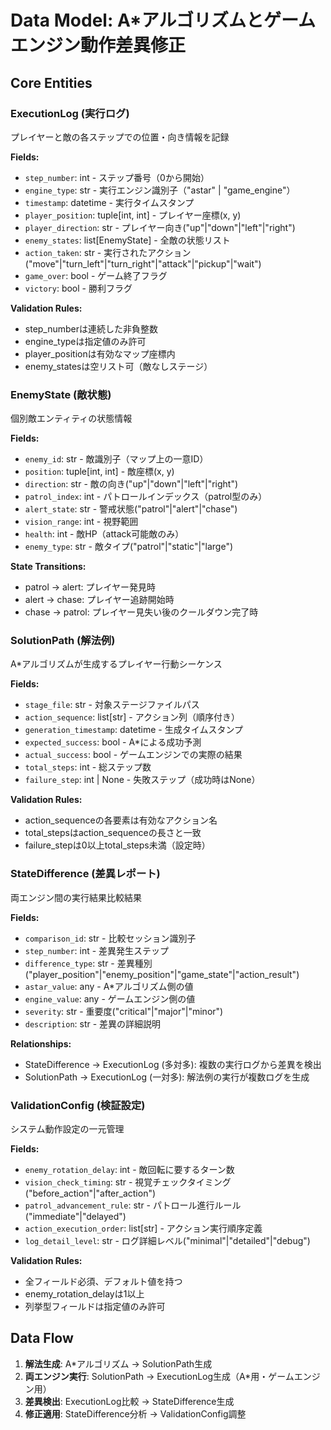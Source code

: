 # Data Model: A*アルゴリズムとゲームエンジン動作差異修正

## Core Entities

### ExecutionLog (実行ログ)
プレイヤーと敵の各ステップでの位置・向き情報を記録

**Fields:**
- `step_number`: int - ステップ番号（0から開始）
- `engine_type`: str - 実行エンジン識別子（"astar" | "game_engine"）
- `timestamp`: datetime - 実行タイムスタンプ
- `player_position`: tuple[int, int] - プレイヤー座標(x, y)
- `player_direction`: str - プレイヤー向き("up"|"down"|"left"|"right")
- `enemy_states`: list[EnemyState] - 全敵の状態リスト
- `action_taken`: str - 実行されたアクション("move"|"turn_left"|"turn_right"|"attack"|"pickup"|"wait")
- `game_over`: bool - ゲーム終了フラグ
- `victory`: bool - 勝利フラグ

**Validation Rules:**
- step_numberは連続した非負整数
- engine_typeは指定値のみ許可
- player_positionは有効なマップ座標内
- enemy_statesは空リスト可（敵なしステージ）

### EnemyState (敵状態)
個別敵エンティティの状態情報

**Fields:**
- `enemy_id`: str - 敵識別子（マップ上の一意ID）
- `position`: tuple[int, int] - 敵座標(x, y)
- `direction`: str - 敵の向き("up"|"down"|"left"|"right")
- `patrol_index`: int - パトロールインデックス（patrol型のみ）
- `alert_state`: str - 警戒状態("patrol"|"alert"|"chase")
- `vision_range`: int - 視野範囲
- `health`: int - 敵HP（attack可能敵のみ）
- `enemy_type`: str - 敵タイプ("patrol"|"static"|"large")

**State Transitions:**
- patrol → alert: プレイヤー発見時
- alert → chase: プレイヤー追跡開始時
- chase → patrol: プレイヤー見失い後のクールダウン完了時

### SolutionPath (解法例)
A*アルゴリズムが生成するプレイヤー行動シーケンス

**Fields:**
- `stage_file`: str - 対象ステージファイルパス
- `action_sequence`: list[str] - アクション列（順序付き）
- `generation_timestamp`: datetime - 生成タイムスタンプ
- `expected_success`: bool - A*による成功予測
- `actual_success`: bool - ゲームエンジンでの実際の結果
- `total_steps`: int - 総ステップ数
- `failure_step`: int | None - 失敗ステップ（成功時はNone）

**Validation Rules:**
- action_sequenceの各要素は有効なアクション名
- total_stepsはaction_sequenceの長さと一致
- failure_stepは0以上total_steps未満（設定時）

### StateDifference (差異レポート)
両エンジン間の実行結果比較結果

**Fields:**
- `comparison_id`: str - 比較セッション識別子
- `step_number`: int - 差異発生ステップ
- `difference_type`: str - 差異種別("player_position"|"enemy_position"|"game_state"|"action_result")
- `astar_value`: any - A*アルゴリズム側の値
- `engine_value`: any - ゲームエンジン側の値
- `severity`: str - 重要度("critical"|"major"|"minor")
- `description`: str - 差異の詳細説明

**Relationships:**
- StateDifference → ExecutionLog (多対多): 複数の実行ログから差異を検出
- SolutionPath → ExecutionLog (一対多): 解法例の実行が複数ログを生成

### ValidationConfig (検証設定)
システム動作設定の一元管理

**Fields:**
- `enemy_rotation_delay`: int - 敵回転に要するターン数
- `vision_check_timing`: str - 視覚チェックタイミング("before_action"|"after_action")
- `patrol_advancement_rule`: str - パトロール進行ルール("immediate"|"delayed")
- `action_execution_order`: list[str] - アクション実行順序定義
- `log_detail_level`: str - ログ詳細レベル("minimal"|"detailed"|"debug")

**Validation Rules:**
- 全フィールド必須、デフォルト値を持つ
- enemy_rotation_delayは1以上
- 列挙型フィールドは指定値のみ許可

## Data Flow

1. **解法生成**: A*アルゴリズム → SolutionPath生成
2. **両エンジン実行**: SolutionPath → ExecutionLog生成（A*用・ゲームエンジン用）
3. **差異検出**: ExecutionLog比較 → StateDifference生成
4. **修正適用**: StateDifference分析 → ValidationConfig調整